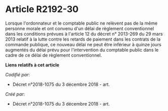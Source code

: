 # Article R2192-30

Lorsque l'ordonnateur et le comptable public ne relèvent pas de la même personne morale et ont convenu d'un délai de
règlement conventionnel dans les conditions prévues à l'article 12 du décret n° 2013-269 du 29 mars 2013 relatif à la lutte
contre les retards de paiement dans les contrats de la commande publique, ce nouveau délai ne peut être inférieur à quinze
jours augmentés du délai prévu pour l'intervention du comptable public dans le cadre de ce délai de règlement conventionnel.

**Liens relatifs à cet article**

_Codifié par_:

  - Décret n°2018-1075 du 3 décembre 2018 - art.

_Créé par_:

  - Décret n°2018-1075 du 3 décembre 2018 - art.
